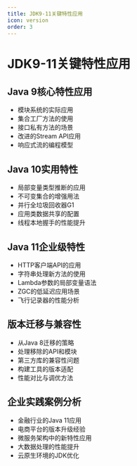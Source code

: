 ```yaml
---
title: JDK9-11关键特性应用
icon: version
order: 3
---
```


# JDK9-11关键特性应用

## Java 9核心特性应用

- 模块系统的实际应用
- 集合工厂方法的使用
- 接口私有方法的场景
- 改进的Stream API应用
- 响应式流的编程模型

## Java 10实用特性

- 局部变量类型推断的应用
- 不可变集合的增强用法
- 并行全垃圾回收器G1
- 应用类数据共享的配置
- 线程本地握手的性能提升

## Java 11企业级特性

- HTTP客户端API的应用
- 字符串处理新方法的使用
- Lambda参数的局部变量语法
- ZGC的低延迟应用场景
- 飞行记录器的性能分析

## 版本迁移与兼容性

- 从Java 8迁移的策略
- 处理移除的API和模块
- 第三方库的兼容性问题
- 构建工具的版本适配
- 性能对比与调优方法

## 企业实践案例分析

- 金融行业的Java 11应用
- 电商平台的版本升级经验
- 微服务架构中的新特性应用
- 大数据处理的性能提升
- 云原生环境的JDK优化
